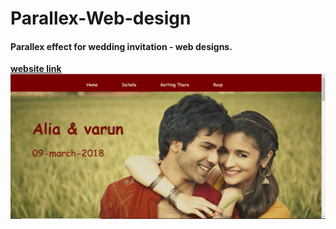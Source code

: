 # Parallex-Web-design
<h4>Parallex effect for wedding invitation - web designs.</h4>
<a href="https://parallexweddinginvitation.netlify.com/"><strong>website link</strong></a>
<img src="ss/ss.PNG" alt="Website screenshot"/>

